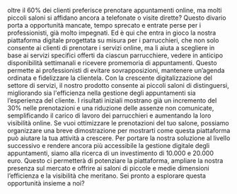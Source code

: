 oltre il 60% dei clienti preferisce prenotare appuntamenti online, 
ma molti piccoli saloni si affidano ancora a telefonate o visite dirette? 
Questo divario porta a opportunità mancate, tempo sprecato e entrate perse per i professionisti, già molto impegnati.
Ed è qui che entra in gioco la nostra piattaforma digitale progettata su misura per i parrucchieri, che non solo consente ai clienti di prenotare i servizi online, ma li aiuta a scegliere in base ai servizi specifici offerti da ciascun parrucchiere, vedere in anticipo disponibilità settimanali e ricevere promemoria di appuntamenti.
Questo permette ai professionisti di evitare sovrapposizioni, mantenere un’agenda ordinata e fidelizzare la clientela.
Con la crescente digitalizzazione del settore di servizi, il nostro prodotto consente ai piccoli saloni di distinguersi, migliorando sia l'efficienza nella gestione degli appuntamenti sia l’esperienza del cliente. 
I risultati iniziali mostrano già un incremento del 30% nelle prenotazioni e una riduzione delle assenze non comunicate, semplificando il carico di lavoro dei parrucchieri e aumentando la loro visibilità online.
Se vuoi ottimizzare le prenotazioni del tuo salone, possiamo organizzare una breve dimostrazione per mostrarti come questa piattaforma può aiutare la tua attività a crescere. Per portare la nostra soluzione al livello successivo e rendere ancora più accessibile la gestione digitale degli appuntamenti, siamo alla ricerca di un investimento di 10.000 e 20.000 euro. 
Questo ci permetterà di potenziare la piattaforma, ampliare la nostra presenza sul mercato e offrire ai saloni di piccole e medie dimensioni l’efficienza e la visibilità che meritano. Sei pronto a esplorare questa opportunità insieme a noi?

